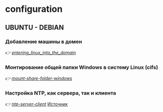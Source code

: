 # configuration

## UBUNTU - DEBIAN

### Добавление машины в домен
*:point_right: [entering_linux_into_the_domain](entering_linux_into_the_domain)*

### Монтирование общей папки Windows в систему Linux (cifs)
*:point_right: [mount-share-folder-windows](mount-share-folder-windows)*

### Настройка NTP, как сервера, так и клиента
*:point_right: [ntp-server-client](ntp-server-client)*
[Источник](https://www.dmosk.ru/miniinstruktions.php?mini=ntp-server-ubuntu)
